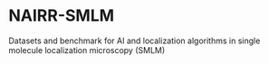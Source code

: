 # NAIRR-SMLM
Datasets and benchmark for AI and localization algorithms in single molecule localization microscopy (SMLM)
